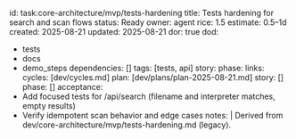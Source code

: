 id: task:core-architecture/mvp/tests-hardening
title: Tests hardening for search and scan flows
status: Ready
owner: agent
rice: 1.5
estimate: 0.5–1d
created: 2025-08-21
updated: 2025-08-21
dor: true
dod:
  - tests
  - docs
  - demo_steps
dependencies: []
tags: [tests, api]
story: 
phase: 
links:
  cycles: [dev/cycles.md]
  plan: [dev/plans/plan-2025-08-21.md]
  story: []
  phase: []
acceptance:
  - Add focused tests for /api/search (filename and interpreter matches, empty results)
  - Verify idempotent scan behavior and edge cases
notes: |
  Derived from dev/core-architecture/mvp/tests-hardening.md (legacy).
